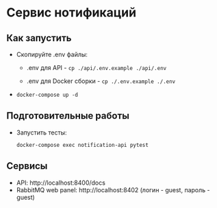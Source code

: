 # Сервис нотификаций

## Как запустить
- Скопируйте .env файлы: 

    - .env для API - `cp ./api/.env.example ./api/.env`
    
    - .env для Docker сборки - `cp ./.env.example ./.env`
    
- `docker-compose up -d`

## Подготовительные работы
- Запустить тесты:

    `docker-compose exec notification-api pytest`

## Сервисы
- API: http://localhost:8400/docs
- RabbitMQ web panel: http://localhost:8402 (логин - guest, пароль - guest)